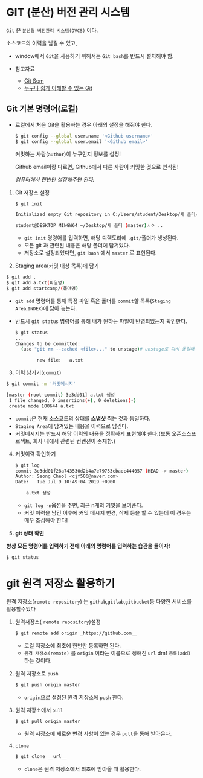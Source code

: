# GIT (분산) 버전 관리 시스템

`Git` 은 `분산형 버전관리 시스템(DVCS)` 이다.

소스코드의 이력을 남길 수 있고,

*  window에서 `Git`을 사용하기 위해서는 `Git bash`를 반드시 설치해야 함.

* 참고자료
  * [Git Scm](https://git-scm.com/book/ko/v2)
  * [누구나 쉽게 이해할 수 있는 Git](https://backlog.com/git-tutorial/kr/)



## Git 기본 명령어(로컬)

- 로컬에서 처음 Git을 활용하는 경우 아래의 설정을 해줘야 한다.

  ```bash
  $ git config --global user.name '<Github username>'
  $ git config --global user.email '<Github email>'
  ```

  커밋하는 사람(`author`)이 누구인지 정보를  설정! 

  Github email이랑 다르면, Github에서 다른 사람이 커밋한 것으로 인식됨!

  *컴퓨터에서 한번만 설정해주면 된다.*

1. Git 저장소 설정

   ```bash
   $ git init
   
   Initialized empty Git repository in C:/Users/student/Desktop/새 폴더/.git/
   
   student@DESKTOP MINGW64 ~/Desktop/새 폴더 (master)ㅊㅇ ..
   ```

   - `git init` 명령어를 입력하면, 해당 디렉토리에 `.git/`폴더가 생성된다.
   - 모든 git 과 관련된 내용은 해당 폴더에 담겨있다.
   - 저장소로 설정되었다면, `git bash`  에서 `master` 로 표현된다.

   

2.  Staging area(커밋 대상 목록)에 담기

   ```bash
   $ git add .
   $ git add a.txt(파일명)
   $ git add startcamp/(폴더명)
   ```

   - `git add` 명령어를 통해 특정 파일 혹은 폴더를 `commit`할 목록(`Staging Area`,`INDEX`)에 담아 놓는다.

   - 반드시 `git status` 명령어를 통해 내가 원하는 파일이 반영되었는지 확인한다.

     ```bash
     $ git status
     ...
     Changes to be committed:
       (use "git rm --cached <file>..." to unstage)# unstage로 다시 돌릴때 사용
     
             new file:   a.txt
     ```

3.  이력 남기기(`commit`)

   ```bash
   $ git commit -m '커밋메시지'
   
   [master (root-commit) 3e3dd01] a.txt 생성
    1 file changed, 0 insertions(+), 0 deletions(-)
    create mode 100644 a.txt
   
   ```

   - `commit`은 현재 소스코드의 상태를 **스냅샷** 찍는 것과 동일하다.
   - `Staging Area`에 담겨있는 내용을 이력으로 남긴다.
   - 커밋메시지는 반드시 해당 이력의 내용을  정확하게 표현해야 한다.(보통 오픈소스프로젝트, 회사 내에서 관련된 컨벤션이 존재함.)

4. 커밋이력 확인하기

   

   ```bash
   $ git log
   commit 3e3dd01f28a743530d2b4a7e79753cbaec444057 (HEAD -> master)
   Author: Seong Cheol <cjf506@naver.com>
   Date:   Tue Jul 9 10:49:04 2019 +0900
   
       a.txt 생성
   ```

   - `git log -n`옵션을 주면, 최근 n개의 커밋을 보여준다.
   - 커밋 이력을 남긴 이후에 커밋 메시지 변경, 삭제 등을 할 수 있는데 이 경우는 매우 조심해야 한다!

   

5.  **git 상태 확인**

   **항상 모든 명령어를 입력하기 전에 아래의 명령어를 입력하는 습관을 들이자!**

   ```bash
   $ git status
   ```

   

# git 원격 저장소 활용하기

원격 저장소(`remote repository`) 는 `github`,`gitlab`,`gitbucket`등 다양한 서비스를 활용할수있다

 1. 원격저장소( `remote repository`)설정

    ```bash
    $ git remote add origin _https://github.com__
    ```

    - 로컬 저장소에 최초에 한번만 등록하면 된다.
    - `원격 저장소(remote)` 를 `origin` 이라는 이름으로 정해진 `url` dmf `등록(add)` 하는 것이다.

	

 2. 원격 저장소로 `push`

    ```bash
    $ git push origin master
    ```

    * `origin`으로 설정된 원격 저장소에 `push` 한다.

      

 3. 원격 저장소에서 `pull`

    ```bash
    $ git pull origin master
    ```

    * 원격 저장소에 새로운 변경 사항이 있는 경우 `pull`을 통해 받아온다.

      

 4. `clone`

    ```bash
    $ git clone __url__
    ```

    * `clone`은 원격 저장소에서 최초에 받아올 때 활용한다.